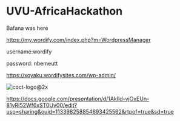 # UVU-AfricaHackathon
Bafana was here

https://my.wordify.com/index.php?m=WordpressManager

username:wordify

password: nbemeutt

https://xoyaku.wordifysites.com/wp-admin/

![coct-logo@2x](https://github.com/MogammadShaqeelless16/UVU-AfricaHackathon/assets/131252498/c5989c34-18e6-4db5-9dcb-a6c91148e220)

https://docs.google.com/presentation/d/1AkIld-vjOxEUn-81yRI52Wf6xST0Uv00/edit?usp=sharing&ouid=113398258854693425562&rtpof=true&sd=true
